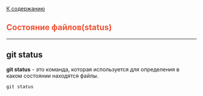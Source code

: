 [К содержанию](./readme.md)

## <span style="color:#f05133">Состояние файлов(status)</span>

---

## git status


**git status** - это команда, которая используется для определения в каком состоянии находятся файлы.

```bash=
git status
```